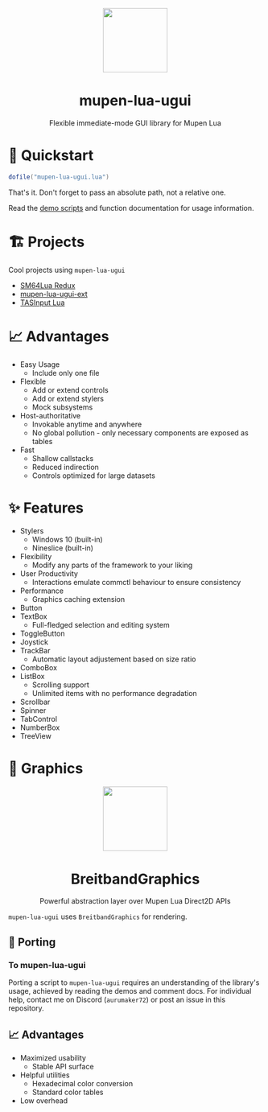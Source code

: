 <p align="center">
  <img width="128" align="center" src="https://github.com/Aurumaker72/mupen-lua-ugui/assets/48759429/cfc1beec-ba7e-4000-a845-a479ed80e780">
</p>


<h1 align="center">
  mupen-lua-ugui
</h1>
<p align="center">
  Flexible immediate-mode GUI library for Mupen Lua
</p>

# 🚀 Quickstart

```lua
dofile("mupen-lua-ugui.lua")
```

That's it. Don't forget to pass an absolute path, not a relative one.

Read the [demo scripts](https://github.com/Aurumaker72/mupen-lua-ugui/tree/main/demos) and function documentation for usage information.

# 🏗️ Projects

Cool projects using `mupen-lua-ugui`

- [SM64Lua Redux](https://github.com/Mupen64-Rewrite/SM64Lua)
- [mupen-lua-ugui-ext](https://github.com/Aurumaker72/mupen-lua-ugui-ext)
- [TASInput Lua](https://github.com/Aurumaker72/tasinput-lua)


# 📈 Advantages

- Easy Usage
  - Include only one file
- Flexible
  - Add or extend controls
  - Add or extend stylers
  - Mock subsystems
- Host-authoritative
  - Invokable anytime and anywhere
  - No global pollution - only necessary components are exposed as tables
- Fast
  - Shallow callstacks
  - Reduced indirection
  - Controls optimized for large datasets

# ✨ Features

- Stylers
  - Windows 10 (built-in)
  - Nineslice (built-in)
- Flexibility
  - Modify any parts of the framework to your liking
- User Productivity
  - Interactions emulate commctl behaviour to ensure consistency
- Performance
  - Graphics caching extension
- Button
- TextBox
  - Full-fledged selection and editing system
- ToggleButton
- Joystick
- TrackBar
  - Automatic layout adjustement based on size ratio 
- ComboBox
- ListBox
  - Scrolling support
  - Unlimited items with no performance degradation
- Scrollbar
- Spinner
- TabControl
- NumberBox
- TreeView

# 🎨 Graphics

<p align="center">
    <img width="128" align="center" src="https://user-images.githubusercontent.com/48759429/211370337-f5ce87e7-75de-4339-8ebd-401585a5f9f3.png">
</p>
<h1 align="center">
  BreitbandGraphics
</h1>
<p align="center">
  Powerful abstraction layer over Mupen Lua Direct2D APIs
</p>

`mupen-lua-ugui` uses `BreitbandGraphics` for rendering.

## 🧩 Porting

### To mupen-lua-ugui

Porting a script to `mupen-lua-ugui` requires an understanding of the library's usage, achieved by reading the demos and comment docs.
For individual help, contact me on Discord (`aurumaker72`) or post an issue in this repository.

## 📈 Advantages
- Maximized usability
  - Stable API surface
- Helpful utilities
  - Hexadecimal color conversion
  - Standard color tables
- Low overhead
